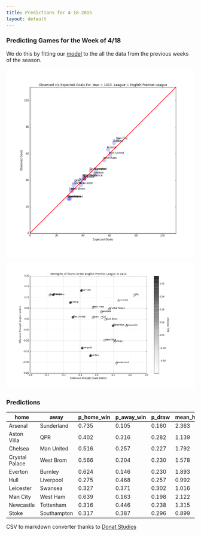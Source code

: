 ```yaml
---
title: Predictions for 4-18-2015
layout: default
---
```


### Predicting Games for the Week of 4/18
We do this by fitting our [model](http://nbviewer.ipython.org/github/akhilketkar/am207-project-soccer/blob/master/daniel_weitzenfeld_variation_bb_model_ak_updates.ipynb) to the all the data from the previous weeks of the season. 

![fit](./Figures/obsVSexpGoals1415E0.png)

![relstr](./Figures/relStrength1415E0.png)

### Predictions

| home           | away        | p_home_win | p_away_win | p_draw | mean_home_goals | mean_away_goals | 
|----------------|-------------|------------|------------|--------|-----------------|-----------------| 
| Arsenal        | Sunderland  | 0.735      | 0.105      | 0.160  | 2.363           | 0.725           | 
| Aston Villa    | QPR         | 0.402      | 0.316      | 0.282  | 1.139           | 0.980           | 
| Chelsea        | Man United  | 0.516      | 0.257      | 0.227  | 1.792           | 1.182           | 
| Crystal Palace | West Brom   | 0.566      | 0.204      | 0.230  | 1.578           | 0.827           | 
| Everton        | Burnley     | 0.624      | 0.146      | 0.230  | 1.893           | 0.765           | 
| Hull           | Liverpool   | 0.275      | 0.468      | 0.257  | 0.992           | 1.407           | 
| Leicester      | Swansea     | 0.327      | 0.371      | 0.302  | 1.016           | 1.077           | 
| Man City       | West Ham    | 0.639      | 0.163      | 0.198  | 2.122           | 0.979           | 
| Newcastle      | Tottenham   | 0.316      | 0.446      | 0.238  | 1.315           | 1.583           | 
| Stoke          | Southampton | 0.317      | 0.387      | 0.296  | 0.899           | 1.023           | 


CSV to markdown converter thanks to [Donat Studios](https://donatstudios.com/CsvToMarkdownTable)
